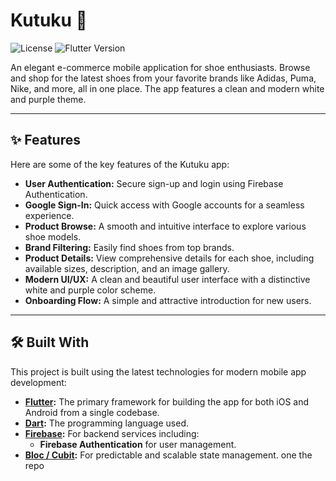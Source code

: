 # Kutuku 👟

![License](https://img.shields.io/badge/license-MIT-blue.svg) ![Flutter Version](https://img.shields.io/badge/Flutter-3.x-blue)

An elegant e-commerce mobile application for shoe enthusiasts. Browse and shop for the latest shoes from your favorite brands like Adidas, Puma, Nike, and more, all in one place. The app features a clean and modern white and purple theme.

---

## ✨ Features

Here are some of the key features of the Kutuku app:

- **User Authentication:** Secure sign-up and login using Firebase Authentication.
- **Google Sign-In:** Quick access with Google accounts for a seamless experience.
- **Product Browse:** A smooth and intuitive interface to explore various shoe models.
- **Brand Filtering:** Easily find shoes from top brands.
- **Product Details:** View comprehensive details for each shoe, including available sizes, description, and an image gallery.
- **Modern UI/UX:** A clean and beautiful user interface with a distinctive white and purple color scheme.
- **Onboarding Flow:** A simple and attractive introduction for new users.

---

## 🛠️ Built With

This project is built using the latest technologies for modern mobile app development:

- **[Flutter](https://flutter.dev/):** The primary framework for building the app for both iOS and Android from a single codebase.
- **[Dart](https://dart.dev/):** The programming language used.
- **[Firebase](https://firebase.google.com/):** For backend services including:
  - **Firebase Authentication** for user management.
- **[Bloc / Cubit](https://bloclibrary.dev/):** For predictable and scalable state management.
one the repo
   ```sh
